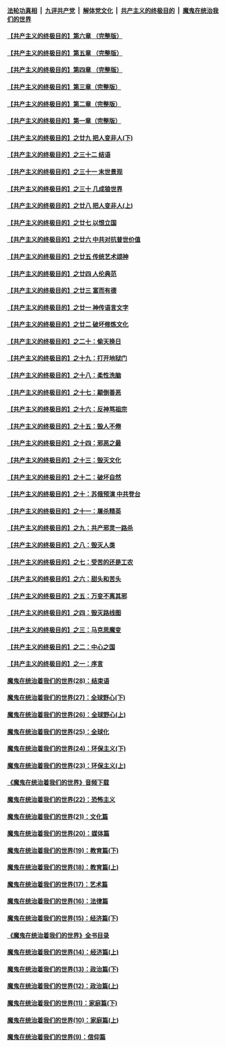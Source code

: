

####  [法轮功真相](../../../../basic/blob/master/README.md?t=07102202) &nbsp;|&nbsp; [九评共产党](../../../../9ping.md/blob/master/README.md?t=07102202) &nbsp;|&nbsp; [解体党文化](../../../../jtdwh.md/blob/master/README.md?t=07102202)  &nbsp;|&nbsp; [共产主义的终极目的](../../../../gczydzjmd.md/blob/master/README.md?t=07102202) &nbsp;|&nbsp; [魔鬼在统治我们的世界](../../../../mgztzwmdsj.md/blob/master/README.md?t=07102202) 

#### [【共产主义的终极目的】第六章 （完整版）](../pages/nsc422/n11428913.md?t=07102202) 

#### [【共产主义的终极目的】第五章 （完整版）](../pages/nsc422/n11428912.md?t=07102202) 

#### [【共产主义的终极目的】第四章 （完整版）](../pages/nsc422/n11428907.md?t=07102202) 

#### [【共产主义的终极目的】第三章（完整版）](../pages/nsc422/n11428848.md?t=07102202) 

#### [【共产主义的终极目的】第二章（完整版）](../pages/nsc422/n11428831.md?t=07102202) 

#### [【共产主义的终极目的】第一章（完整版）](../pages/nsc422/n11417651.md?t=07102202) 

#### [【共产主义的终极目的】之廿九 把人变非人(下)](../pages/nsc422/n11344140.md?t=07102202) 

#### [【共产主义的终极目的】之三十二 结语](../pages/nsc422/n11360535.md?t=07102202) 

#### [【共产主义的终极目的】之三十一 末世景观](../pages/nsc422/n11351129.md?t=07102202) 

#### [【共产主义的终极目的】之三十 几成狼世界](../pages/nsc422/n11348280.md?t=07102202) 

#### [【共产主义的终极目的】之廿八 把人变非人(上)](../pages/nsc422/n11340492.md?t=07102202) 

#### [【共产主义的终极目的】之廿七 以恨立国](../pages/nsc422/n11336944.md?t=07102202) 

#### [【共产主义的终极目的】之廿六 中共对抗普世价值](../pages/nsc422/n11324785.md?t=07102202) 

#### [【共产主义的终极目的】之廿五 传统艺术颂神](../pages/nsc422/n11296396.md?t=07102202) 

#### [【共产主义的终极目的】之廿四 人伦典范](../pages/nsc422/n11296397.md?t=07102202) 

#### [【共产主义的终极目的】之廿三 富而有德](../pages/nsc422/n11283598.md?t=07102202) 

#### [【共产主义的终极目的】之廿一 神传语言文字](../pages/nsc422/n11263265.md?t=07102202) 

#### [【共产主义的终极目的】之廿二 破坏修炼文化](../pages/nsc422/n11245728.md?t=07102202) 

#### [【共产主义的终极目的】之二十：偷天换日](../pages/nsc422/n11238846.md?t=07102202) 

#### [【共产主义的终极目的】之十九：打开地狱门](../pages/nsc422/n11206376.md?t=07102202) 

#### [【共产主义的终极目的】之十八：柔性洗脑](../pages/nsc422/n11199994.md?t=07102202) 

#### [【共产主义的终极目的】之十七：颠倒善恶](../pages/nsc422/n11179782.md?t=07102202) 

#### [【共产主义的终极目的】之十六：反神骂祖宗](../pages/nsc422/n11166798.md?t=07102202) 

#### [【共产主义的终极目的】之十五：毁人不倦](../pages/nsc422/n11166792.md?t=07102202) 

#### [【共产主义的终极目的】之十四：邪恶之最](../pages/nsc422/n11150249.md?t=07102202) 

#### [【共产主义的终极目的】之十三：毁灭文化](../pages/nsc422/n11135227.md?t=07102202) 

#### [【共产主义的终极目的】之十二：破坏自然](../pages/nsc422/n11135214.md?t=07102202) 

#### [【共产主义的终极目的】之十：苏俄预演 中共登台](../pages/nsc422/n11118424.md?t=07102202) 

#### [【共产主义的终极目的】之十一：屠杀精英](../pages/nsc422/n11118442.md?t=07102202) 

#### [【共产主义的终极目的】之九：共产邪灵一路杀](../pages/nsc422/n11114139.md?t=07102202) 

#### [【共产主义的终极目的】之八：毁灭人类](../pages/nsc422/n11108503.md?t=07102202) 

#### [【共产主义的终极目的】之七：受苦的还是工农](../pages/nsc422/n11101809.md?t=07102202) 

#### [【共产主义的终极目的】之六：甜头和苦头](../pages/nsc422/n11096971.md?t=07102202) 

#### [【共产主义的终极目的】之五：万变不离其邪](../pages/nsc422/n11091285.md?t=07102202) 

#### [【共产主义的终极目的】之四：毁灭路线图](../pages/nsc422/n11086284.md?t=07102202) 

#### [【共产主义的终极目的】之三：马克思魔变](../pages/nsc422/n11061941.md?t=07102202) 

#### [【共产主义的终极目的】之二：中心之国](../pages/nsc422/n11047728.md?t=07102202) 

#### [【共产主义的终极目的】之一：序言](../pages/nsc422/n11086077.md?t=07102202) 

#### [魔鬼在统治着我们的世界(28)：结束语](../pages/nsc422/n10936246.md?t=07102202) 

#### [魔鬼在统治着我们的世界(27)：全球野心(下)](../pages/nsc422/n10928319.md?t=07102202) 

#### [魔鬼在统治着我们的世界(26)：全球野心(上)](../pages/nsc422/n10900318.md?t=07102202) 

#### [魔鬼在统治着我们的世界(25)：全球化](../pages/nsc422/n10788205.md?t=07102202) 

#### [魔鬼在统治着我们的世界(24)：环保主义(下)](../pages/nsc422/n10695307.md?t=07102202) 

#### [魔鬼在统治着我们的世界(23)：环保主义(上)](../pages/nsc422/n10688613.md?t=07102202) 

#### [《魔鬼在统治着我们的世界》音频下载](../pages/nsc422/n10635553.md?t=07102202) 

#### [魔鬼在统治着我们的世界(22)：恐怖主义](../pages/nsc422/n10614727.md?t=07102202) 

#### [魔鬼在统治着我们的世界(21)：文化篇](../pages/nsc422/n10597706.md?t=07102202) 

#### [魔鬼在统治着我们的世界(20)：媒体篇](../pages/nsc422/n10586579.md?t=07102202) 

#### [魔鬼在统治着我们的世界(19)：教育篇(下)](../pages/nsc422/n10564808.md?t=07102202) 

#### [魔鬼在统治着我们的世界(18)：教育篇(上)](../pages/nsc422/n10526970.md?t=07102202) 

#### [魔鬼在统治着我们的世界(17)：艺术篇](../pages/nsc422/n10499093.md?t=07102202) 

#### [魔鬼在统治着我们的世界(16)：法律篇](../pages/nsc422/n10485969.md?t=07102202) 

#### [魔鬼在统治着我们的世界(15)：经济篇(下)](../pages/nsc422/n10469975.md?t=07102202) 

#### [《魔鬼在统治着我们的世界》全书目录](../pages/nsc422/n10464261.md?t=07102202) 

#### [魔鬼在统治着我们的世界(14)：经济篇(上)](../pages/nsc422/n10457370.md?t=07102202) 

#### [魔鬼在统治着我们的世界(13)：政治篇(下)](../pages/nsc422/n10448270.md?t=07102202) 

#### [魔鬼在统治着我们的世界(12)：政治篇(上)](../pages/nsc422/n10444576.md?t=07102202) 

#### [魔鬼在统治着我们的世界(11)：家庭篇(下)](../pages/nsc422/n10440961.md?t=07102202) 

#### [魔鬼在统治着我们的世界(10)：家庭篇(上)](../pages/nsc422/n10435448.md?t=07102202) 

#### [魔鬼在统治着我们的世界(9)：信仰篇](../pages/nsc422/n10432159.md?t=07102202) 

